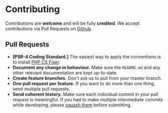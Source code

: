 # Contributing

Contributions are **welcome** and will be fully **credited**. We accept contributions via Pull Requests on [Github](https://github.com/familytree365/genealogy).

## Pull Requests

- **[PSR-4 Coding Standard.]** The easiest way to apply the conventions is to install [PHP CS Fixer](https://github.com/FriendsOfPHP/PHP-CS-Fixer).
- **Document any change in behaviour.** Make sure the `README.md` and any other relevant documentation are kept up-to-date.
- **Create feature branches.** Don't ask us to pull from your master branch.
- **One pull request per feature.** If you want to do more than one thing, send multiple pull requests.
- **Send coherent history.** Make sure each individual commit in your pull request is meaningful. If you had to make multiple intermediate commits while developing, please [squash them](http://www.git-scm.com/book/en/v2/Git-Tools-Rewriting-History#Changing-Multiple-Commit-Messages) before submitting.
